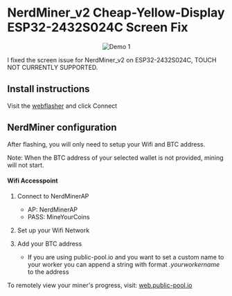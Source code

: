 # NerdMiner_v2 Cheap-Yellow-Display ESP32-2432S024C Screen Fix

<p align="center">
  <img src="https://github.com/jbman2025/Nerdminer-v2-esp32-2432s024c-screen-fix-flash/blob/main/img/nmv2.jpg" alt="Demo 1">
</p>
I fixed the screen issue for NerdMiner_v2 on ESP32-2432S024C, TOUCH NOT CURRENTLY SUPPORTED. 

## Install instructions

Visit the [webflasher](https://jbman2025.github.io/Nerdminer-v2-esp32-2432s024c-screen-fix-flash/flash.html) and click Connect

## NerdMiner configuration

After flashing, you will only need to setup your Wifi and BTC address.

Note: When the BTC address of your selected wallet is not provided, mining will not start.

#### Wifi Accesspoint


1. Connect to NerdMinerAP
   - AP: NerdMinerAP
   - PASS: MineYourCoins
2. Set up your Wifi Network
3. Add your BTC address

   - If you are using public-pool.io and you want to set a custom name to your worker you can append a string with format _.yourworkername_ to the address

To remotely view your miner's progress, visit: [web.public-pool.io](https://web.public-pool.io/#/)
